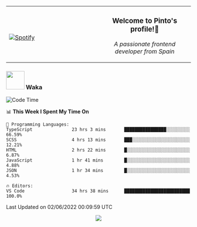 <table width="100%" align="center"> 
  <tr>
  <td width="50%">
      
&nbsp; <br> [![Spotify](https://novatorem-zeta-rust.vercel.app/api/spotify)](https://open.spotify.com/user/novatorem-zeta-rust)

  </td>
  <td width="50%">
    <h3 align="center">Welcome to Pinto's profile!👋</h3>
    <p align="center"><em>A passionate frontend developer from Spain</em></p>
  </td>
  </table>

### <img src="https://media.giphy.com/media/VgCDAzcKvsR6OM0uWg/giphy.gif" width="50"> Waka

  <!--START_SECTION:waka-->
![Code Time](http://img.shields.io/badge/Code%20Time-471%20hrs%2015%20mins-blue)

📊 **This Week I Spent My Time On** 

```text
💬 Programming Languages: 
TypeScript               23 hrs 3 mins       ████████████████░░░░░░░░░   66.59% 
SCSS                     4 hrs 13 mins       ███░░░░░░░░░░░░░░░░░░░░░░   12.21% 
HTML                     2 hrs 22 mins       █░░░░░░░░░░░░░░░░░░░░░░░░   6.87% 
JavaScript               1 hr 41 mins        █░░░░░░░░░░░░░░░░░░░░░░░░   4.88% 
JSON                     1 hr 34 mins        █░░░░░░░░░░░░░░░░░░░░░░░░   4.53%

🔥 Editors: 
VS Code                  34 hrs 38 mins      █████████████████████████   100.0%

```


 Last Updated on 02/06/2022 00:09:59 UTC
<!--END_SECTION:waka-->

<div align="center">
<img src="https://github-readme-stats-gilt-tau.vercel.app/api/top-langs/?username=pinto-hub&layout=compact&theme=dracula" />
</div>
